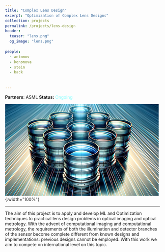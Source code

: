 ```yaml
---
title: "Complex Lens Design"
excerpt: "Optimization of Complex Lens Designs"
collection: projects
permalink: /projects/lens-design
header:
  teaser: "lens.png"
  og_image: "lens.png"

people:
  - antonov
  - kononova
  - stein
  - back


---
```



**Partners:** ASML
**Status:** <span style="color:#8FF">Ongoing</span>  

![Banner](../images/lens.png){:width="100%"}

---

The aim of this project is to apply and develop ML and Optimization techniques to practical lens design problems in optical imaging and optical metrology. With the advent of computational imaging and computational metrology, the requirements of both the illumination and detector branches of the sensor become complete different from known designs and implementations: previous designs cannot be employed. With this work we aim to compete on international level on this topic.
